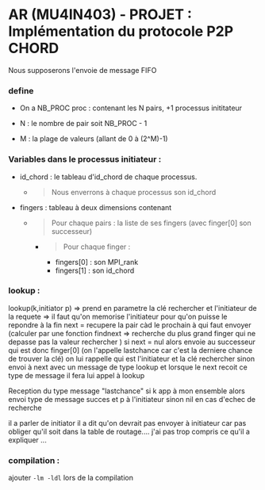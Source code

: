 # AR (MU4IN403)  - PROJET : Implémentation du protocole P2P CHORD

Nous supposerons l'envoie de message FIFO

### define

- On a NB_PROC proc : contenant les N pairs, +1 processus inititateur

- N : le nombre de pair soit NB_PROC - 1

- M : la plage de valeurs (allant de 0 à (2^M)-1)



### Variables dans le processus initiateur :

- id_chord : le tableau d'id_chord de chaque processus.
    - > Nous enverrons à chaque processus son id_chord

- fingers : tableau à deux dimensions contenant 
     - > Pour chaque pairs : la liste de ses fingers (avec finger[0] son successeur)
       - > Pour chaque finger : 
         - fingers[0] : son MPI_rank
         - fingers[1] : son id_chord


### lookup :


lookup(k,initiator p) => prend en parametre la clé rechercher et l'initiateur de la requete
    => il faut qu'on memorise l'initiateur pour qu'on puisse le repondre à la fin
    next = recupere la pair càd le prochain à qui faut envoyer 
            (calculer par une fonction findnext => recherche du plus grand finger qui ne depasse pas la valeur rechercher )
    si next = nul alors envoie au successeur qui est donc finger[0] 
            (on l'appelle lastchance car c'est la derniere chance de trouver la clé)
                on lui rappelle qui est l'initiateur et la clé rechercher
    sinon envoi à next avec un message de type lookup 
        et lorsque le next recoit ce type de message il fera lui appel à lookup


Reception du type message "lastchance"
    si k app à mon ensemble 
        alors envoi type de message succes et p à l'initiateur
    sinon nil en cas d'echec de recherche




il a parler de initiator il a dit qu'on devrait pas envoyer à initiateur car pas obliger 
qu'il soit dans la table de routage.... j'ai pas trop compris ce qu'il a expliquer ... 




### compilation :

ajouter `-lm -ldl` lors de la compilation